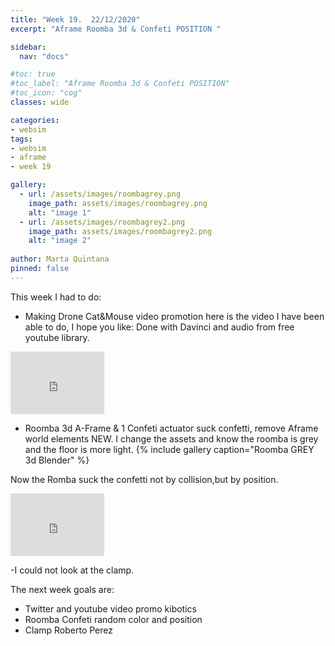 ```yaml
---
title: "Week 19.  22/12/2020"
excerpt: "Aframe Roomba 3d & Confeti POSITION "

sidebar:
  nav: "docs"

#toc: true
#toc_label: "Aframe Roomba 3d & Confeti POSITION"
#toc_icon: "cog"
classes: wide

categories:
- websim
tags:
- websim
- aframe
- week 19

gallery:
  - url: /assets/images/roombagrey.png
    image_path: assets/images/roombagrey.png
    alt: "image 1"
  - url: /assets/images/roombagrey2.png
    image_path: assets/images/roombagrey2.png
    alt: "image 2"
    
author: Marta Quintana
pinned: false
---
```



This week I had to do:

- Making Drone Cat&Mouse video promotion here is the video I have been able to do, I hope you like: Done with Davinci and audio from free youtube library.
<iframe width="150" height="100" src="https://youtube.com/embed/fAC9KAG3THc" frameborder="0" allow="autoplay; encrypted-media" allowfullscreen></iframe>

- Roomba 3d A-Frame & 1 Confeti actuator suck confetti, remove Aframe world elements NEW.
 I change the assets and know the roomba is grey and the floor is more light.
  {% include gallery caption="Roomba GREY 3d  Blender" %}
  
 Now the Romba suck the confetti not by collision,but by position.
  
<iframe width="150" height="100" src="https://youtube.com/embed/If2XMcr1ci4" frameborder="0" allow="autoplay; encrypted-media" allowfullscreen></iframe>

-I could not look at the clamp. 

The next week goals are:

- Twitter and youtube video promo kibotics
- Roomba Confeti random color and position 
- Clamp Roberto Perez 
